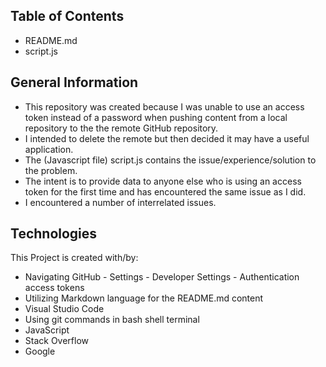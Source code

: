 ## Table of Contents
   *  README.md
   *  script.js

## General Information
   *  This repository was created because I was unable to use an access token instead of a password
      when pushing content from a local repository to the the remote GitHub repository. 
   *  I intended to delete the remote but then decided it may have a useful application. 
   *  The (Javascript file) script.js contains the issue/experience/solution to the problem.
   *  The intent is to provide data to anyone else who is using an access token for the first time
      and has encountered the same issue as I did.
   * I encountered a number of interrelated issues.
   

## Technologies
This Project is created with/by:
   *  Navigating GitHub - Settings - Developer Settings - Authentication access tokens
   *  Utilizing Markdown language for the README.md content
   *  Visual Studio Code
   *  Using git commands in bash shell terminal
   *  JavaScript
   *  Stack Overflow
   *  Google
